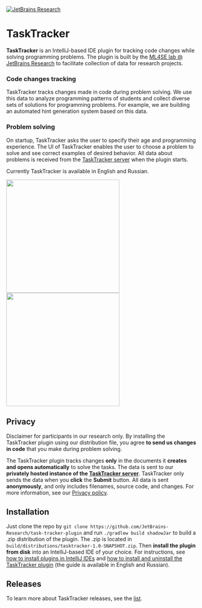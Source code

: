 [![JetBrains Research](https://jb.gg/badges/research.svg)](https://confluence.jetbrains.com/display/ALL/JetBrains+on+GitHub)

# TaskTracker

**TaskTracker** is an IntelliJ-based IDE plugin for tracking code changes while solving programming problems.
The plugin is built by the [ML4SE lab @ JetBrains Research](https://research.jetbrains.org/groups/ml_methods) 
to facilitate collection of data for research projects.

### Code changes tracking

TaskTracker tracks changes made in code during problem solving.
We use this data to analyze programming patterns of students and collect diverse sets of solutions for programming problems. 
For example, we are building an automated hint generation system based on this data.

### Problem solving

On startup, TaskTracker asks the user to specify their age and programming experience.
The UI of TaskTracker enables the user to choose a problem to solve and see correct examples of desired behavior. 
All data about problems is received from the [TaskTracker server](https://github.com/JetBrains-Research/task-tracker-server) 
when the plugin starts.  

Currently TaskTracker is available in English and Russian.

<img src="https://github.com/samorojy/task-tracker-plugin/blob/revival/readme-img/greetings.png" width="300">
<img src="https://github.com/samorojy/task-tracker-plugin/blob/revival/readme-img/before-start.png" width="300">

## Privacy

Disclaimer for participants in our research only. By installing the TaskTracker plugin using our distribution file, you agree **to send us changes in code** that you make during problem solving.

The TaskTracker plugin tracks changes **only** in the documents it **creates and opens automatically** to solve the tasks. 
The data is sent to our **privately hosted instance of the [TaskTracker server](https://github.com/JetBrains-Research/task-tracker-server)**. 
TaskTracker only sends the data when you **click** the **Submit** button. All data is sent **anonymously**, and only includes filenames, source code, and changes. For more information, see our [Privacy policy](https://github.com/JetBrains-Research/task-tracker-plugin/wiki/Privacy-policy).

## Installation

Just clone the repo by `git clone https://github.com/JetBrains-Research/task-tracker-plugin` and run `./gradlew build shadowJar` to build a .zip distribution of the plugin. 
The .zip is located in `build/distributions/tasktracker-1.0-SNAPSHOT.zip`. Then __install the plugin from disk__ into an IntelliJ-based IDE of your choice.
For instructions, see [how to install plugins in IntelliJ IDEs](https://www.jetbrains.com/help/idea/managing-plugins.html#install_plugin_from_disk) and [how to install and uninstall the TaskTracker plugin](https://github.com/JetBrains-Research/task-tracker-plugin/wiki) (the guide is available in English and Russian).

## Releases

To learn more about TaskTracker releases, see the [list](https://github.com/JetBrains-Research/task-tracker-plugin/releases).

